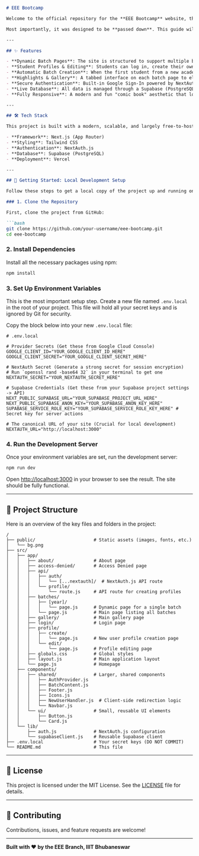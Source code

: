 ```markdown
# EEE Bootcamp

Welcome to the official repository for the **EEE Bootcamp** website, the digital home for the Electrical and Electronics Engineering branch of IIIT Bhubaneswar. This project was built to be a living archive, a place to showcase our students, celebrate our achievements, and preserve our memories.

Most importantly, it was designed to be **passed down**. This guide will walk you through everything you need to know to run, maintain, and contribute to this project for future batches.

---

## ✨ Features

- **Dynamic Batch Pages**: The site is structured to support multiple batches, with dedicated pages for each academic year.
- **Student Profiles & Editing**: Students can log in, create their own profiles, and edit their bio and social media links at any time.
- **Automatic Batch Creation**: When the first student from a new academic year signs up, their batch page is automatically created.
- **Highlights & Gallery**: A tabbed interface on each batch page to elegantly display important memories, achievements, and a photo gallery.
- **Secure Authentication**: Built-in Google Sign-In powered by NextAuth.js, with custom logic to restrict access to verified EEE students only (via @iiit-bh.ac.in email).
- **Live Database**: All data is managed through a Supabase (PostgreSQL) backend, making it easy to update content without touching the code.
- **Fully Responsive**: A modern and fun "comic book" aesthetic that looks great on all devices, from mobile phones to desktops.

---

## 🛠️ Tech Stack

This project is built with a modern, scalable, and largely free-to-host tech stack.

- **Framework**: Next.js (App Router)
- **Styling**: Tailwind CSS
- **Authentication**: NextAuth.js
- **Database**: Supabase (PostgreSQL)
- **Deployment**: Vercel

---

## 🚀 Getting Started: Local Development Setup

Follow these steps to get a local copy of the project up and running on your machine.

### 1. Clone the Repository

First, clone the project from GitHub:

```bash
git clone https://github.com/your-username/eee-bootcamp.git
cd eee-bootcamp
```

### 2. Install Dependencies

Install all the necessary packages using npm:

```bash
npm install
```

### 3. Set Up Environment Variables

This is the most important setup step. Create a new file named `.env.local` in the root of your project. This file will hold all your secret keys and is ignored by Git for security.

Copy the block below into your new `.env.local` file:

```env
# .env.local

# Provider Secrets (Get these from Google Cloud Console)
GOOGLE_CLIENT_ID="YOUR_GOOGLE_CLIENT_ID_HERE"
GOOGLE_CLIENT_SECRET="YOUR_GOOGLE_CLIENT_SECRET_HERE"

# NextAuth Secret (Generate a strong secret for session encryption)
# Run `openssl rand -base64 32` in your terminal to get one
NEXTAUTH_SECRET="YOUR_NEXTAUTH_SECRET_HERE"

# Supabase Credentials (Get these from your Supabase project settings -> API)
NEXT_PUBLIC_SUPABASE_URL="YOUR_SUPABASE_PROJECT_URL_HERE"
NEXT_PUBLIC_SUPABASE_ANON_KEY="YOUR_SUPABASE_ANON_KEY_HERE"
SUPABASE_SERVICE_ROLE_KEY="YOUR_SUPABASE_SERVICE_ROLE_KEY_HERE" # Secret key for server actions

# The canonical URL of your site (Crucial for local development)
NEXTAUTH_URL="http://localhost:3000"
```

### 4. Run the Development Server

Once your environment variables are set, run the development server:

```bash
npm run dev
```

Open [http://localhost:3000](http://localhost:3000) in your browser to see the result. The site should be fully functional.

---

## 📁 Project Structure

Here is an overview of the key files and folders in the project:

```
/
├── public/                      # Static assets (images, fonts, etc.)
│   └── bg.png
├── src/
│   ├── app/
│   │   ├── about/               # About page
│   │   ├── access-denied/       # Access Denied page
│   │   ├── api/
│   │   │   ├── auth/
│   │   │   │   └── [...nextauth]/  # NextAuth.js API route
│   │   │   └── profile/
│   │   │       └── route.js     # API route for creating profiles
│   │   ├── batches/
│   │   │   ├── [year]/
│   │   │   │   └── page.js      # Dynamic page for a single batch
│   │   │   └── page.js          # Main page listing all batches
│   │   ├── gallery/             # Main gallery page
│   │   ├── login/               # Login page
│   │   ├── profile/
│   │   │   ├── create/
│   │   │   │   └── page.js      # New user profile creation page
│   │   │   └── edit/
│   │   │       └── page.js      # Profile editing page
│   │   ├── globals.css          # Global styles
│   │   ├── layout.js            # Main application layout
│   │   └── page.js              # Homepage
│   ├── components/
│   │   ├── shared/              # Larger, shared components
│   │   │   ├── AuthProvider.js
│   │   │   ├── BatchContent.js
│   │   │   ├── Footer.js
│   │   │   ├── Icons.js
│   │   │   ├── NewUserHandler.js  # Client-side redirection logic
│   │   │   └── Navbar.js
│   │   └── ui/                  # Small, reusable UI elements
│   │       ├── Button.js
│   │       └── Card.js
│   └── lib/
│       ├── auth.js              # NextAuth.js configuration
│       └── supabaseClient.js    # Reusable Supabase client
├── .env.local                   # Your secret keys (DO NOT COMMIT)
└── README.md                    # This file
```

---

## 📝 License

This project is licensed under the MIT License. See the [LICENSE](LICENSE) file for details.

---

## 🤝 Contributing

Contributions, issues, and feature requests are welcome!

---

**Built with ❤️ by the EEE Branch, IIIT Bhubaneswar**
```